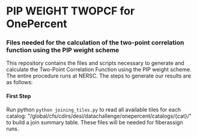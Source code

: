 # PIP WEIGHT TWOPCF for OnePercent
### Files needed for the calculation of the two-point correlation function using the PIP weight scheme

This repository contains the files and scripts necessary to generate and calculate the Two-Point Correlation Function using the PIP weight scheme. The entire procedure runs at NERSC. The steps to generate our results are as follows:

#### First Step

Run python `python joining_tiles.py` to read all available tiles for each catalog: "/global/cfs/cdirs/desi/datachallenge/onepercent/catalogs/{cat}/" to build a join summary table. These files will be needed for fiberassign runs.

